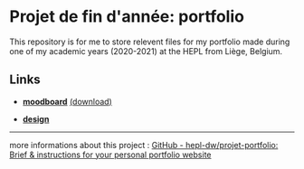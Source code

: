# Projet de fin d'année: portfolio

This repository is for me to store relevent files for my portfolio made during one of my academic years (2020-2021) at the HEPL from Liège, Belgium.



## Links

- [**moodboard**](https://app.milanote.com/1L7Wy11FwqDZ3n?p=aulnkmfwjkB) [(download)](#)

- [**design**](#)



------------------------------------------------------------------------------------------------------------------------------

more informations about this project : [GitHub - hepl-dw/projet-portfolio: Brief &amp; instructions for your personal portfolio website](https://github.com/hepl-dw/projet-portfolio)


